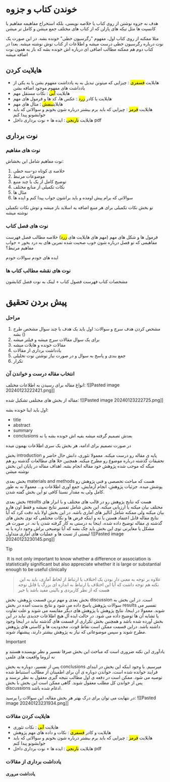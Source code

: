 # خوندن کتاب و جزوه

هدف نه جزوه نوشتن از روی کتاب یا خلاصه نویسی، بلکه استخراج مفاهیمه
مفاهیم یا کانسپت ها مثل تیکه های پازلن که از کتاب های مختلف جمع میشن و کامل تر میشن

مثلا ممکنه از روی کتاب اول، مفهوم "رگرسیون خطی" خونده بشه. در این صورت یک نوت درباره رگرسیون خطی درست میشه و اطلاعات از کتاب توش نوشته میشه.
 بعدا در کتاب دوم هم ممکنه مطالب اضافی ای درباره اش خونده بشه که  باز به همون نوت اضافه میشه

 

## هایلایت کردن

- هایلایت <mark class="hltr-green">فسفری</mark> : چیزایی که میتونن تبدیل به یه یادداشت مفهوم بشن یا به یکی از یادداشت های مفهوم موجود اضافه بشن
- هایلایت <mark class="hltr-blue">آبی</mark> : نکات مستقل مهم
- هایلایت یا کادر <mark class="hltr-yellow">زرد</mark> : عکس ها، کد ها و فرمول های مهم
- هایلایت<mark class="hltr-purple">بنفش</mark> : مثال های مهم
- هایلایت <mark class="hltr-red">قرمز</mark> : چیزایی که باید برم بیشتر درباره شون بخونم و سوالاتی که باید جوابشونو پیدا کنم
- هایلایت <mark class="hltr-orange">نارنجی</mark> : ایده ها + نوت برداری داخل pdf 

## نوت برداری

### نوت های مفاهیم
نوت مفاهیم شامل این بخشاش:
1. خلاصه ی کوتاه دو-سه خطی
2. موضوعات مرتبط
3. توضیح کامل از یک یا چند منبع 
4. نکات تکمیلی از منابع مختلف
5. مثال ها
6. سوالاتی که برام پیش اومده و باید براشون جواب پیدا کنم و ایده ها

تو بخش نکات تکمیلی برای هر منبع اضافه یه اسلاید باز میشه و توش نکات تکمیلی نوشته میشه

### نوت های فصل کتاب
 
 فرمول ها و شکل های مهم (مهم های هایلایت های <mark class="hltr-yellow">زرد</mark>)
خلاصه مطالب فصل
فهرست مفاهیمی که تو فصل درباره شون خوب صحبت شده
تمرین های به درد بخور + جواب
مفاهیم مرتبط؟

ایده های خودم
سوالات خودم

### نوت های نقشه مطالب کتاب ها
مشخصات کتاب
فهرست فصول کتاب + لینک به نوت فصل کتابشون


# پیش بردن تحقیق

### مراحل

1. مشخص کردن هدف سرچ و سوالات: اول باید یک هدف با چند سوال مشخص طرح بشه ()
2. برای یک سوال مقالات سرچ میشه و فیلتر میشه
3. مقالات خونده و هایلات میشه
4. یادداشت برداری از مقالات
5. جمع بندی و پاسخ به سوال و در صورت نیاز نوشتن نوت تحلیلی
6. تکرار



### انتخاب مقاله درست و خواندن آن

انواع مقاله برای رسیدن به اطلاعات مختلف:
![[Pasted image 20240123222421.png]]


مقاله از بخش های مختلفی تشکیل شده:
![[Pasted image 20240123222725.png]]

اول باید اینا خونده بشه:
- title
- abstract
- summary
- conclusions
بعدش تصمیم گرفته میشه بقیه اش خونده بشه یا نه

در صورت تصمیم برای ادامه، هر بخش یک سری اطلاعات بهمون میده

 بخش introduction پایه ی مقاله رو درست میکنه. معمولا تئوری، دانش حال حاضر و تحقیقات گذشته درباره موضوع رو مطرح میکنه. همچنین خلا های مطالعات گذشته رو هم میگه که موجب شده پژوهش خود مقاله انجام بشه. اهداف مقاله در پایان این بخش نوشته میشن

بخش بعدی materials and methods هست که مباحث تخصصی و فنی پژوهش رو پوشش میده. جزئیات پژوهش، انجام آزمایش، جمع آوری اطلاعات و... معمولا نه به طور کامل ولی به مقدار نسبتا کافی تو این بخش گفته شدن.

بخش بعدی results هست که نتایج پژوهش رو در قالب های مختلف و با ابزار های مختلف بیان میکنه یا ارزیابی میکنه. این بخش شامل تفسیر نتایج نمیشه و فقط اون هارو بیان میکنه ولی ممکنه شامل آنالیز های آماری باشه. در این بخش اولا باید دقت کرد که آیا نتایج مقاله قابل اعتماد هستن یا نه و اینکه فرض ها و نکات مختلفی که توی بخش های گذشته ی مقاله توضیخ داده شده، اینجا به درستی به کار گرفته شدن یا نه. در صورت هر مشکل یا مغایرتی توی این بخش باید چک بشه که آیا توضیحی براش وجود داره یا نه
لیستی از تست ها و عملیات های آماری متداول
![[Pasted image 20240123230145.png]]

> [!tip] 
>  It is not only important to know whether a difference or association is statistically significant but also appreciate whether it is large or substantial enough to be useful clinically
> >  علاوه بر توجه به معنی دار بودن یک اختلاف یا ارتباط از لحاظ آماری، باید به این نکته هم توجه داشت که آیا این اختلاف یا ارتباط به اندازه ای بزرگ یا قابل توجه هست که از نظر کاربردی و بالینی مفید باشد یا خیر


بخش بعدی و مهم ترین قسمت پژوهش، بخش discussion است. در این بخش به سوالات پژوهش پاسخ داده می شود و نتایج بدست آمده در بخش results تفسیر می شوند. معمولا در اینجا، نتایج پژوهش با پژوهش های دیگر مقایسه می شوند و علت تفاوت یا تشابه آن ها توضیح داده می شود. در حالت ایده آل هیچ اطلاعات جدیدی نباید در این بخش آورده شده باشد و همچنین بخش تکراری از قسمت های گذشته نباید در اینجا وجود داشته باشد. دراین قسمت ممکن است نقاط قوت، محدودیت ها و کاستی های پژوهش مطرح شوند و سپس موضوعاتی که نیاز به پژوهش بیشتر دارند، پیشنهاد شوند.

> [!important] 
>  یادآوری این نکته ضروری است که مباحث این بخش صرفا تفسیر و نظر نویسنده هستند و نه لزوما واقعیت های علمی

پس از تفسیر، دوباره به بخش conclusions میرسیم. با وجود اینکه این بخش در ابتدای فرایند خوانده شده است، خواندن دوباره ی آن برای اطمینان از مطالب استنباط شده توصیه می شود. ممکن است در دفعه ی اول مطالب نتیجه گیری معقول به نظر نرسند و پس از خواندن کل مطلب معقول شوند. گاهی ممکن است این بخش با بخش discussions ادغام شده باشد.


در نتهایت می توان برای درک بهتر هر بخش مقاله، این سوالات را پرسید:
![[Pasted image 20240123231934.png]]

### هایلایت کردن مقالات

- هایلایت <mark class="hltr-blue">آبی</mark> : نکات تئوری
- هایلایت و کادر <mark class="hltr-green">فسفری</mark> : نکات و داده های مهم پژوهش
- هایلایت <mark class="hltr-red">قرمز</mark> : چیزایی که باید برم بیشتر درباره شون بخونم و سوالاتی که باید جوابشونو پیدا کنم
- هایلایت <mark class="hltr-orange">نارنجی</mark> : ایده ها + نوت برداری داخل pdf 


### یادداشت برداری از مقالات

#### یادداشت مروری
